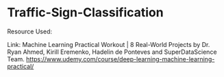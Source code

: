 # Traffic-Sign-Classification


Resource Used:

Link: Machine Learning Practical Workout | 8 Real-World Projects by Dr. Ryan Ahmed, Kirill Eremenko, Hadelin de Ponteves and SuperDataScience Team.
              https://www.udemy.com/course/deep-learning-machine-learning-practical/
